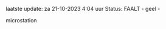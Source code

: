 laatste update: 
za 21-10-2023  4:04   uur 
Status: FAALT - geel - 
<div class="service Y">microstation</div>